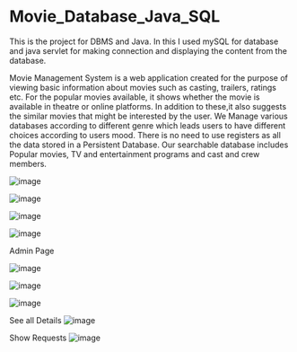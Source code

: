 # Movie_Database_Java_SQL

This is the project for DBMS and Java. In this I used mySQL for database and java servlet for making connection and displaying the content from the database.

Movie Management System is a web application created for the purpose of viewing basic information about movies such as casting, trailers, ratings etc. For the popular movies available, it shows whether the movie is available in theatre or online platforms. In addition to these,it also suggests the similar movies that might be interested by the user. We Manage various databases according to different genre which leads users to have different choices according to users mood. There is no need to use registers as all the data stored in a Persistent Database. Our searchable database includes Popular movies, TV and entertainment programs and cast and crew members.


![image](https://user-images.githubusercontent.com/94126385/216889745-2599ed86-70c7-41c3-9dc1-39a6f0d6f9ee.png)

![image](https://user-images.githubusercontent.com/94126385/216889780-f5550f3b-0bce-4b12-8f05-4a5415a4b880.png)

![image](https://user-images.githubusercontent.com/94126385/216889838-824e4c5f-53b3-4590-8f82-302087c2d6a0.png)

![image](https://user-images.githubusercontent.com/94126385/216890148-a84e2fbd-f264-4897-a3ba-367b8eaed25e.png)


Admin Page

![image](https://user-images.githubusercontent.com/94126385/216889908-a75e51c8-4c64-4a87-9ad9-502d99b9400e.png)

![image](https://user-images.githubusercontent.com/94126385/216889937-4f9367f1-d958-4204-bbdf-03ab9d3d0f52.png)

![image](https://user-images.githubusercontent.com/94126385/216889974-ff58d270-9f2b-4b1b-a150-1b7a6a7734c0.png)

See all Details
![image](https://user-images.githubusercontent.com/94126385/216890024-1b715bd3-abd8-42b8-97c9-26cddb2181f9.png)

Show Requests
![image](https://user-images.githubusercontent.com/94126385/216890056-1548049a-6064-49f3-a396-f1c76f21e661.png)

